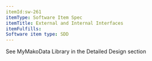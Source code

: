 ```yaml
---
itemId:sw-261
itemType: Software Item Spec
itemTitle: External and Internal Interfaces
itemFulfills: 
Software item type: SDD
---
```

See MyMakoData Library in the Detailed Design section
